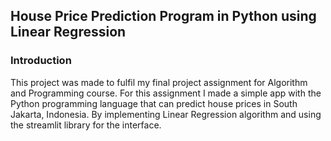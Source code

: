 ## House Price Prediction Program in Python using Linear Regression

### Introduction
This project was made to fulfil my final project assignment for Algorithm and Programming course. For this assignment I made a simple app with the Python programming language that can predict house prices in South Jakarta, Indonesia. By implementing Linear Regression algorithm and using the streamlit library for the interface.
